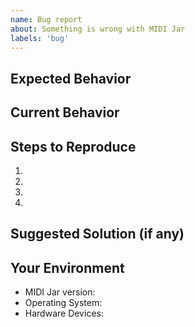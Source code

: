 ```yaml
---
name: Bug report
about: Something is wrong with MIDI Jar
labels: 'bug'
---
```


## Expected Behavior

<!--- What should have happened? -->

## Current Behavior

<!--- What went wrong? -->

## Steps to Reproduce

1.

2.

3.

4.

## Suggested Solution (if any)

## Your Environment

<!--- Include as many relevant details about the environment you experienced the bug in -->

- MIDI Jar version:
- Operating System:
- Hardware Devices:
